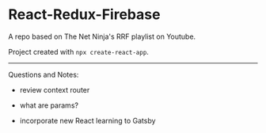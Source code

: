 # React-Redux-Firebase

A repo based on The Net Ninja's RRF playlist on Youtube.

Project created with `npx create-react-app`.

---

Questions and Notes:

- review context router

- what are params?

- incorporate new React learning to Gatsby
